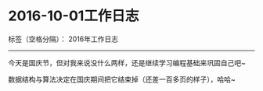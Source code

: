 ﻿# 2016-10-01工作日志

标签（空格分隔）： 2016年工作日志

---

今天是国庆节，但对我来说没什么两样，还是继续学习编程基础来巩固自己吧~

数据结构与算法决定在国庆期间把它结束掉（还差一百多页的样子），哈哈~






